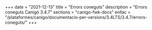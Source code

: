 +++
date        = "2021-12-13"
title       = "Errors coneguts"
description = "Errors coneguts Canigó 3.4.7"
sections    = "canigo-fwk-docs"
enllac		= "/plataformes/canigo/documentacio-per-versions/3.4LTS/3.4.7/errors-coneguts/"
+++